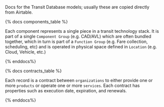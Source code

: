 Docs for the Transit Database models; usually these are copied directly from Airtable.

{% docs components_table %}

Each component represents a single piece in a
transit technology stack.  It is part of a single
`Component Group` (e.g. CAD/AVL) which are often
bundled together, which in turn is part of a
`Function Group` (e.g. Fare collection, scheduling,
etc) and is operated in physical space defined
in `Location` (e.g. Cloud, Vehicle, etc.)

{% enddocs%}

{% docs contracts_table %}

Each record is a contract between `organizations` to either provide one or more `products` or operate one or more `services`.  Each contract has properties such as execution date, expiration, and renewals.

{% enddocs%}
